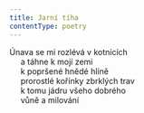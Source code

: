 ```yaml
---
title: Jarní tíha
contentType: poetry
---
```


<section>

Únava se mi rozlévá v kotnících  
     a táhne k mojí zemi  
     k popršené hnědé hlíně  
     prorostlé kořínky zbrklých trav  
     k tomu jádru všeho dobrého  
     vůně a milování

</section>
